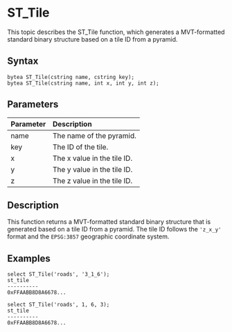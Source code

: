 # ST\_Tile

This topic describes the ST\_Tile function, which generates a MVT-formatted standard binary structure based on a tile ID from a pyramid.

## Syntax

```
bytea ST_Tile(cstring name, cstring key);
bytea ST_Tile(cstring name, int x, int y, int z);
```

## Parameters

|Parameter|Description|
|:--------|:----------|
|name|The name of the pyramid.|
|key|The ID of the tile.|
|x|The x value in the tile ID.|
|y|The y value in the tile ID.|
|z|The z value in the tile ID.|

## Description

This function returns a MVT-formatted standard binary structure that is generated based on a tile ID from a pyramid. The tile ID follows the `'z_x_y'` format and the `EPSG:3857` geographic coordinate system.

## Examples

```
select ST_Tile('roads', '3_1_6');
st_tile
----------
0xFFAABB8D8A6678...

select ST_Tile('roads', 1, 6, 3);
st_tile
----------
0xFFAABB8D8A6678...
```

